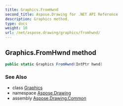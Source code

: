 ```yaml
---
title: Graphics.FromHwnd
second_title: Aspose.Drawing for .NET API Reference
description: Graphics method. 
type: docs
weight: 10
url: /net/aspose.drawing/graphics/fromhwnd/
---
```

## Graphics.FromHwnd method

```csharp
public static Graphics FromHwnd(IntPtr hwnd)
```

### See Also

* class [Graphics](../)
* namespace [Aspose.Drawing](../../graphics/)
* assembly [Aspose.Drawing.Common](../../../)


